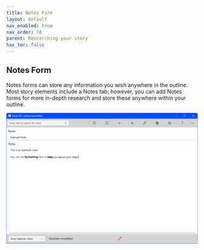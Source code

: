 ```yaml
---
title: Notes Form
layout: default
nav_enabled: true
nav_order: 78
parent: Researching your story
has_toc: false
---
```

## Notes Form
Notes forms can store any information you wish anywhere in the outline. Most story elements include a Notes tab; however, you can add Notes forms for more in-depth research and store these anywhere within your outline.


![](../media/NotesElement.png)
